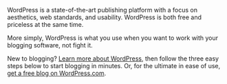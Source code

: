 WordPress is a state-of-the-art publishing platform
with a focus on aesthetics, web standards, and usability.
WordPress is both free and priceless at the same time.

More simply, WordPress is what you use when you want to
work with your blogging software, not fight it.

New to blogging? [Learn more about WordPress](http://wordpress.org/about/), then
follow the three easy steps below to start blogging
in minutes. Or, for the ultimate in ease of use, [get a free blog on WordPress.com](http://wordpress.com/signup/?ref=wordpress.org).